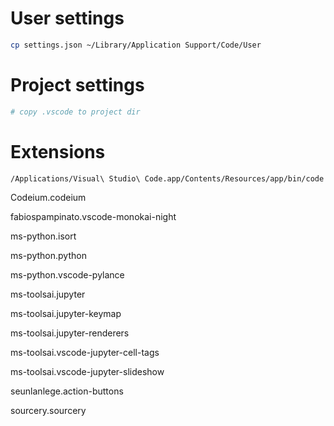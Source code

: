 # User settings

```bash
cp settings.json ~/Library/Application Support/Code/User
```

# Project settings

```bash
# copy .vscode to project dir
```

# Extensions

```bash
/Applications/Visual\ Studio\ Code.app/Contents/Resources/app/bin/code --list-extensions
```
Codeium.codeium

fabiospampinato.vscode-monokai-night

ms-python.isort

ms-python.python

ms-python.vscode-pylance

ms-toolsai.jupyter

ms-toolsai.jupyter-keymap

ms-toolsai.jupyter-renderers

ms-toolsai.vscode-jupyter-cell-tags

ms-toolsai.vscode-jupyter-slideshow

seunlanlege.action-buttons

sourcery.sourcery
